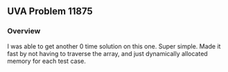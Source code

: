 ## UVA Problem 11875

### Overview

I was able to get another 0 time solution on this one. Super simple. Made it fast by not having to traverse the array, and just dynamically allocated memory for each test case.
